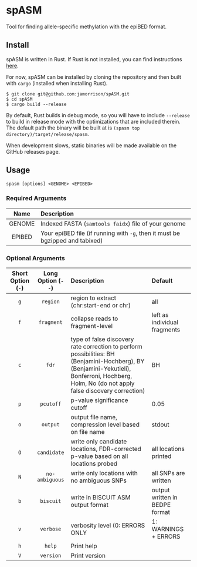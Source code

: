 # spASM

Tool for finding allele-specific methylation with the epiBED format.

## Install

spASM is written in Rust. If Rust is not installed, you can find instructions
[here](https://www.rust-lang.org/tools/install).

For now, spASM can be installed by cloning the repository and then built with `cargo` (installed when installing Rust).
```
$ git clone git@github.com:jamorrison/spASM.git
$ cd spASM
$ cargo build --release
```
By default, Rust builds in debug mode, so you will have to include `--release` to build in release mode with the
optimizations that are included therein. The default path the binary will be built at is
`(spasm top directory)/target/release/spasm`.

When development slows, static binaries will be made available on the GitHub releases page.

## Usage

```
spasm [options] <GENOME> <EPIBED>
```

### Required Arguments
|  Name  | Description                                                                   |
|:------:|:------------------------------------------------------------------------------|
| GENOME | Indexed FASTA (`samtools faidx`) file of your genome                          |
| EPIBED | Your epiBED file (if running with `-g`, then it must be bgzipped and tabixed) |

### Optional Arguments
| Short Option (`-`) | Long Option (`--`) | Description                                                                         | Default                        |
|:------------------:|:------------------:|:------------------------------------------------------------------------------------|:-------------------------------|
| `g`                | `region`           | region to extract (chr:start-end or chr)                                            | all                            |
| `f`                | `fragment`         | collapse reads to fragment-level                                                    | left as individual fragments   |
| `c`                | `fdr`              | type of false discovery rate correction to perform possibilities: BH (Benjamini-Hochberg), BY (Benjamini-Yekutieli), Bonferroni, Hochberg, Holm, No (do not apply false discovery correction) | BH |
| `p`                | `pcutoff`          | p-value significance cutoff                                                         | 0.05                           |
| `o`                | `output`           | output file name, compression level based on file name                              | stdout                         |
| `O`                | `candidate`        | write only candidate locations, FDR-corrected p-value based on all locations probed | all locations printed          |
| `N`                | `no-ambiguous`     | write only locations with no ambiguous SNPs                                         | all SNPs are written           |
| `b`                | `biscuit`          | write in BISCUIT ASM output format                                                  | output written in BEDPE format |
| `v`                | `verbose`          | verbosity level (0: ERRORS ONLY | 1: WARNINGS + ERRORS | 2+: ALL)                   | 1                              |
| `h`                | `help`             | Print help                                                                          |                                |
| `V`                | `version`          | Print version                                                                       |                                |
